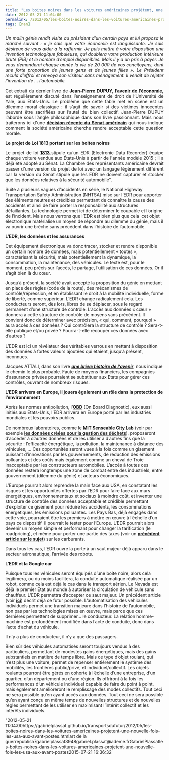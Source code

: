 ```yaml
---
title: "Les boites noires dans les voitures américaines projètent, une nouvelle fois, les USA aux avant-postes des mutations du secteur des transports"
date: 2012-05-21 11:04:00
permalink: /2012/05/les-boites-noires-dans-les-voitures-americaines-projetent-une-nouvelle-fois-les-usa-aux-avant-postes.html
tags: [nan]
---
```


<p style="text-align: justify"><em>Un malin génie rendit visite au président d’un certain pays et lui proposa le marché suivant : « je sais que votre économie est languissante. Je suis désireux de vous aider à la raffermir. Je puis mettre à votre disposition une invention technologique fabuleuse, qui doublera votre production intérieure brute (PIB) et le nombre d’emploi disponibles. Mais il y a un prix à payer. Je vous demanderai chaque année la vie de 20 000 de vos concitoyens, dont une forte proportion de jeunes gens et de jeunes filles ». Le Président recula d’effroi et renvoya son visiteur sans ménagement. Il venait de rejeter l’invention de … l’automobile.</em></p> <p style="text-align: justify">Cet extrait du dernier livre de <a href="https://gabrielplassat.github.io/transportsdufutur/2012/05/jean-pierre-dupuy-nous-apporte-dans-son-dernier-ouvrage-des-pistes-de-reflexion-pour-nous-aider-a-penser-le-monde-qui-vient.html" target="_blank"><strong>Jean-Pierre DUPUY, l’avenir de l’économie,</strong></a> est régulièrement discuté dans l’enseignement de droit de l’Université de Yale, aux Etats-Unis. Le problème que cette fable met en scène est un dilemme moral classique : il s’agit de savoir si des victimes innocentes peuvent être sacrifiées sur l’autel du bien collectif. Jean-Pierre DUPUY l’aborde sous l’angle philosophique dans son livre passionnant. Mais nous traiterons ici d'une <a href="http://m.wired.com/autopia/2012/05/congress-black-box/" target="_blank"><strong>décision récente du Sénat américain</strong></a> qui nous indique comment la société américaine cherche rendre acceptable cette question morale. </p>  <!--more-->   <p style="text-align: justify"><strong>Le projet de Loi 1813 portant sur les boites noires</strong></p> <p style="text-align: justify">Le projet de loi <a href="http://www.govtrack.us/congress/bills/112/s1813/text" target="_blank"><strong>1813 </strong></a>stipule qu’un EDR (Electronic Data Recorder) équipe chaque voiture vendue aux États-Unis à partir de l'année modèle 2015 ; il a déjà été adopté au Sénat. La Chambre des représentants américaine devrait passer d'une version du projet de loi avec un langage légèrement différent car la version du Sénat stipule que les EDR ne doivent capturer et stocker que les données relatives à la sécurité automobile".</p> <p style=""text-align: justify"">Suite à plusieurs vagues d’accidents en série, le National Highway Transportation Safety Administration (NHTSA) mise sur l’EDR pour apporter des éléments neutres et crédibles permettant de connaître la cause des accidents et ainsi de faire porter la responsabilité aux structures défaillantes. La technologie permet ici de déterminer le coupable et l’origine de l’incident. Mais nous verrons que l’EDR est bien plus que cela  cet objet électronique matérialise un moyen de répondre au dilemme du génie, mais il va ouvrir une brèche sans précédent dans l’histoire de l’automobile.</p> <p style=""text-align: justify""><strong>L’EDR, les données et les assurances</strong></p> <p style=""text-align: justify"">Cet équipement électronique va donc tracer, stocker et rendre disponible un certain nombre de données, mais potentiellement « toutes », caractérisant la sécurité, mais potentiellement la dynamique, la consommation, la maintenance, des véhicules. Le texte est, pour le moment, peu précis sur l’accès, le partage, l’utilisation de ces données. Or il s’agit bien là du cœur.</p> <p style=""text-align: justify"">Jusqu’à présent, la société avait accepté la proposition du génie en mettant en place des règles (code de la route), des mécanismes de contrôle/répression, et en établissant le droit à la mobilité individuelle, forme de liberté, comme supérieur. L’EDR change radicalement cela. Les conducteurs seront, dès lors, libres de se déplacer, sous le regard permanent d’une structure de contrôle. L’accès aux données « cœur » donnera à cette structure de contrôle de moyens sans précédent. Il convient donc de déterminer avec précision, « qui, comment, pourquoi » aura accès à ces données ? Qui contrôlera la structure de contrôle ? Sera-t-elle publique et/ou privée ? Pourra-t-elle recouper ces données avec d’autres ?</p> <p style=""text-align: justify"">L’EDR est ici un révélateur des véritables verrous en mettant à disposition des données à fortes valeurs ajoutées qui étaient, jusqu’à présent, inconnues.</p> <p style=""text-align: justify"">Jacques ATTALI, dans son livre <a href=""http://www.amazon.fr/br%C3%A8ve-histoire-lavenir-Jacques-Attali/dp/2213631301"" target=""_blank""><strong><em>une brève histoire de l’avenir</em></strong></a>, nous indique le chemin le plus probable. Faute de moyens financiers, les compagnies d’assurance privées pourraient se substituer aux Etats pour gérer ces contrôles, ouvrant de nombreux risques.</p> <p style=""text-align: justify""><strong>L’EDR arrivera en Europe, il jouera également un rôle dans la protection de l’environnement</strong></p> <p style=""text-align: justify"">Après les normes antipollution, l’<a href=""http://fr.wikipedia.org/wiki/On_Board_Diagnostics"" target=""_blank""><strong>OBD</strong></a> (On Board Diagnostic), eux aussi initiés aux Etats-Unis, l’EDR arrivera en Europe porté par les industries mondiales et les pouvoirs publics.</p> <p style=""text-align: justify"">De nombreux laboratoires, comme le <a href=""http://senseable.mit.edu/"" target=""_blank""><strong>MIT Senseable City Lab</strong></a> (voir par exemple <a href=""http://senseable.mit.edu/trashtrack/"" target=""_blank""><strong>les données créées pour la gestion des déchets</strong></a>), proposeront d’accéder à d’autres données et de les utiliser à d’autres fins que la sécurité : l’efficacité énergétique, la pollution, la maintenance à distance des véhicules, … Ces opportunités seront vues à la fois comme un gisement puissant d’innovations par les gouvernements, de réduction des émissions polluantes et des coûts mais également comme un cheval de Troie inacceptable par les constructeurs automobiles. L’accès à toutes ces données restera longtemps une zone de combat entre des industriels, entre gouvernement (dilemme du génie) et acteurs économiques.</p> <p style=""text-align: justify"">L’Europe pourrait alors reprendre la main face aux USA, en constatant les risques et les opportunités offertes par l’EDR pour faire face aux murs énergétiques, environnementaux et sociaux à moindre coût, et inventer une structure de contrôle des données acceptable et crédible permettant d’exploiter ce gisement pour réduire les accidents, les consommations énergétiques, les émissions polluantes. Les Pays Bas, déjà engagés dans cette voie, pourraient être les premiers à mettre en œuvre à l’échelle d’un pays ce dispositif  il pourrait le tester pour l’Europe. L'EDR pourrait alors devenir un moyen simple et performant pour changer la tarification (le roadpricing), et même pour porter une partie des taxes (voir un <a href="https://gabrielplassat.github.io/transportsdufutur/2012/03/le-prix-des-carburants-aujourdhui-et-demain-.html"" target=""_blank""><strong>précédent article sur le sujet</strong></a>) sur les carburants.</p> <p style=""text-align: justify"">Dans tous les cas, l’EDR ouvre la porte à un saut majeur déjà apparu dans le secteur aéronautique, l’arrivée des robots.</p> <p style=""text-align: justify""><strong>L’EDR et la Google car</strong></p> <p style=""text-align: justify"">Puisque tous les véhicules seront équipés d’une boite noire, alors cela légitimera, ou du moins facilitera, la conduite automatique réalisée par un robot, comme cela est déjà le cas dans le transport aérien. Le Nevada est déjà le premier Etat au monde à autoriser la circulation de véhicule sans chauffeur. L’EDR permettra d’accepter ce saut majeur. Un précédent article (voir <a href="https://gabrielplassat.github.io/transportsdufutur/2012/04/nos-systemes-de-transport-et-la-revolution-numerique-pourquoi-cela-va-tout-changer.html"" target=""_blank""><strong>ici</strong></a>) décrit déjà ce futur possible. L’automatisation des véhicules individuels permet une transition majeure dans l’histoire de l’automobile, non pas par les technologies mises en œuvre, mais parce que ces dernières permettent de supprimer… le conducteur. La relation homme-machine est profondément modifiée dans l’acte de conduite, donc dans l’acte d’achat du véhicule.</p> <p style=""text-align: justify"">Il n’y a plus de conducteur, il n’y a que des passagers.</p> <p style=""text-align: justify"">Bien sûr des véhicules automatisés seront toujours vendus à des particuliers, permettant de modestes gains énergétiques, mais des gains substantiels en matière de temps libre. Mais ce type d’objet roulant, qui n’est plus une voiture, permet de repenser entièrement le système des mobilités, les frontières public/privé, et individuel/collectif. Les objets roulants pourront être gérés en cohorte à l’échelle d’une entreprise, d’un quartier, d’un département ou d’une région. Ils offriront à la fois les performances d’un véhicule individuel capable de faire du point à point, mais également amélioreront le remplissage des modes collectifs. Tout ceci ne sera possible qu’en ayant accès aux données. Tout ceci ne sera possible qu’en ayant conçu en même temps de nouvelles structures et de nouvelles règles permettant de les utiliser en maximisant l’intérêt collectif et les intérêts individuels.</p>"2012-05-21 11:04:00https://gabrielplassat.github.io/transportsdufutur/2012/05/les-boites-noires-dans-les-voitures-americaines-projetent-une-nouvelle-fois-les-usa-aux-avant-postes.htmlart de la guerrepublish7gabrielplassat3948gabriel.plassat@ademe.frGabrielPlassatles-boites-noires-dans-les-voitures-americaines-projetent-une-nouvelle-fois-les-usa-aux-avant-postes2015-07-21 16:36:32

